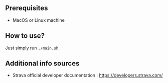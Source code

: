 ## Prerequisites

* MacOS or Linux machine

## How to use?

Just simply run `./main.sh`.

## Additional info sources

* Strava official developer documentation : https://developers.strava.com/
